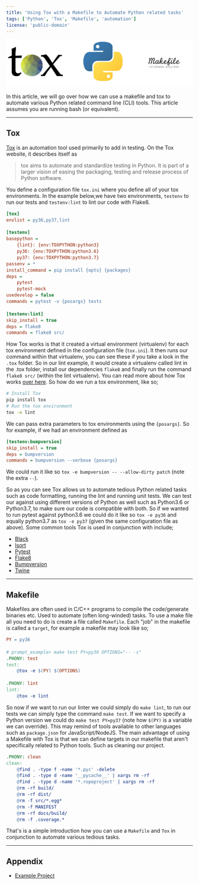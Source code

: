 ```yaml
---
title: 'Using Tox with a Makefile to Automate Python related tasks'
tags: ['Python', 'Tox', 'Makefile', 'automation']
license: 'public-domain'
---
```


![Cover Photo](images/cover.jpg)

In this article, we will go over how we can use a makefile and tox to automate various Python related command line (CLI) tools.
This article assumes you are running bash (or equivalent).

----------------------------------------------------------------------------------------------------

## Tox

[Tox](https://tox.readthedocs.io/en/latest/) is an automation tool used primarily to add in testing.
On the Tox website, it describes itself as

> tox aims to automate and standardize testing in Python. It is part of a larger vision of easing the packaging, testing and release process of Python software.

You define a configuration file `tox.ini` where you define all of your tox environments. In the example below,we have two environments, `testenv` to run our tests
and `testenv:lint` to lint our code with Flake8.

```ini
[tox]
envlist = py36,py37,lint

[testenv]
basepython =
    {lint}: {env:TOXPYTHON:python3}
    py36: {env:TOXPYTHON:python3.6}
    py37: {env:TOXPYTHON:python3.7}
passenv = *
install_command = pip install {opts} {packages}
deps =
    pytest
    pytest-mock
usedevelop = false
commands = pytest -v {posargs} tests

[testenv:lint]
skip_install = true
deps = flake8
commands = flake8 src/
```

How Tox works is that it created a virtual environment (virtualenv) for each tox environment defined in the configuration file (`tox.ini`).
It then runs our command within that virtualenv, you can see these if you take a look in the `.tox` folder.
So in our lint example, it would create a virtualenv called lint in the .tox folder, install our dependencies `flake8` and finally run the command
`flake8 src/` (within the lint virtualenv). You can read more about how Tox works [over here](https://tox.readthedocs.io/en/latest/#system-overview).
So how do we run a tox environment, like so;

```bash
# Install Tox
pip install tox
# Run the tox environment
tox -e lint
```

We can pass extra parameters to tox environments using the `{posargs}`. So for example, if we had an environment defined as

```ini
[testenv:bumpversion]
skip_install = true
deps = bumpversion
commands = bumpversion --verbose {posargs}
```

We could run it like so `tox -e bumpversion -- --allow-dirty patch` (note the extra `--`).

So as you can see Tox allows us to automate tedious Python related tasks such as code formatting, running the lint and running unit tests.
We can test our against using different versions of Python as well such as Python3.6 or Python3.7, to make sure our code is compatible with
both. So if we wanted to run pytest against python3.6 we could do it like so `tox -e py36` and equally python3.7 as `tox -e py37`
(given the same configuration file as above). Some common tools Tox is used in conjunction with include;

* [Black](https://github.com/psf/black)
* [Isort](https://github.com/timothycrosley/isort)
* [Pytest](https://github.com/timothycrosley/isort)
* [Flake8](https://github.com/PyCQA/flake8)
* [Bumpversion](https://github.com/peritus/bumpversion)
* [Twine](https://github.com/pypa/twine)

----------------------------------------------------------------------------------------------------

## Makefile

Makefiles are often used in C/C++ programs to compile the code/generate binaries etc. Used to automate (often long-winded) tasks.
To use a make file all you need to do is create a file called `Makefile`. Each "job" in the makefile is called a `target`, for
example a makefile may look like so;

```makefile
PY = py36

# prompt_example> make test PY=py36 OPTIONS="-- -s"
.PHONY: test
test:
	@tox -e $(PY) $(OPTIONS)

.PHONY: lint
lint:
	@tox -e lint
```

So now if we want to run our linter we could simply do `make lint`, to run our tests we can simply type the command `make test`.
If we want to specify a Python version we could do `make test PY=py37` (note how `$(PY)` is a variable
we can override). This may remind of tools available to other languages such as `package.json` for JavaScript/NodeJS.
The main advantage of using a Makefile with Tox is that we can define targets in our makefile that aren't specifically
related to Python tools. Such as cleaning our project.

```makefile
.PHONY: clean
clean:
	@find . -type f -name '*.pyc' -delete
	@find . -type d -name '__pycache__' | xargs rm -rf
	@find . -type d -name '*.ropeproject' | xargs rm -rf
	@rm -rf build/
	@rm -rf dist/
	@rm -f src/*.egg*
	@rm -f MANIFEST
	@rm -rf docs/build/
	@rm -f .coverage.*
```

That's is a simple introduction how you can use a `Makefile` and `Tox` in conjunction to automate various 
tedious tasks. 

----------------------------------------------------------------------------------------------------

## Appendix

* [Example Project](https://gitlab.com/gitlab-automation-toolkit/gitlab-auto-release/tree/abfdd70e1dae8bacf7dfd999a76711ca052ce23e)
